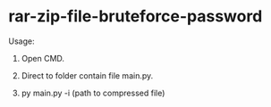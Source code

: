 # rar-zip-file-bruteforce-password

Usage:

   1. Open CMD.
      
   2. Direct to folder contain file main.py.
      
   3. py main.py -i (path to compressed file)
